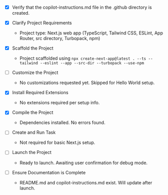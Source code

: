 - [x] Verify that the copilot-instructions.md file in the .github directory is created.

- [x] Clarify Project Requirements
  - Project type: Next.js web app (TypeScript, Tailwind CSS, ESLint, App Router, src directory, Turbopack, npm)

- [x] Scaffold the Project
  - Project scaffolded using `npx create-next-app@latest . --ts --tailwind --eslint --app --src-dir --turbopack --use-npm`

- [ ] Customize the Project
  - No customizations requested yet. Skipped for Hello World setup.

- [x] Install Required Extensions
  - No extensions required per setup info.

- [x] Compile the Project
  - Dependencies installed. No errors found.

- [ ] Create and Run Task
  - Not required for basic Next.js setup.

- [ ] Launch the Project
  - Ready to launch. Awaiting user confirmation for debug mode.

- [ ] Ensure Documentation is Complete
  - README.md and copilot-instructions.md exist. Will update after launch.
